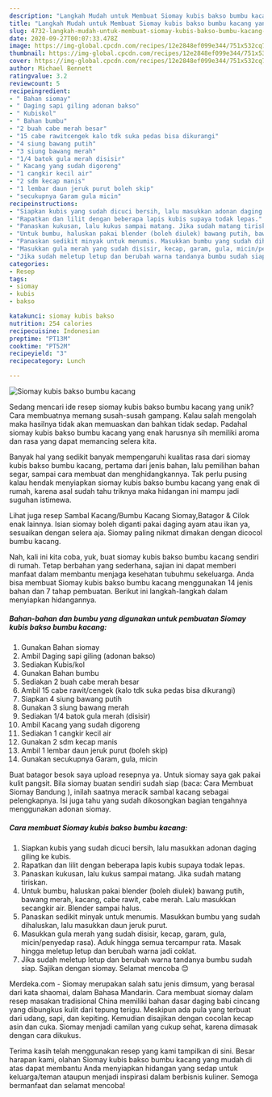 ```yaml
---
description: "Langkah Mudah untuk Membuat Siomay kubis bakso bumbu kacang yang Enak Banget"
title: "Langkah Mudah untuk Membuat Siomay kubis bakso bumbu kacang yang Enak Banget"
slug: 4732-langkah-mudah-untuk-membuat-siomay-kubis-bakso-bumbu-kacang-yang-enak-banget
date: 2020-09-27T00:07:33.478Z
image: https://img-global.cpcdn.com/recipes/12e2848ef099e344/751x532cq70/siomay-kubis-bakso-bumbu-kacang-foto-resep-utama.jpg
thumbnail: https://img-global.cpcdn.com/recipes/12e2848ef099e344/751x532cq70/siomay-kubis-bakso-bumbu-kacang-foto-resep-utama.jpg
cover: https://img-global.cpcdn.com/recipes/12e2848ef099e344/751x532cq70/siomay-kubis-bakso-bumbu-kacang-foto-resep-utama.jpg
author: Michael Bennett
ratingvalue: 3.2
reviewcount: 5
recipeingredient:
- " Bahan siomay"
- " Daging sapi giling adonan bakso"
- " Kubiskol"
- " Bahan bumbu"
- "2 buah cabe merah besar"
- "15 cabe rawitcengek kalo tdk suka pedas bisa dikurangi"
- "4 siung bawang putih"
- "3 siung bawang merah"
- "1/4 batok gula merah disisir"
- " Kacang yang sudah digoreng"
- "1 cangkir kecil air"
- "2 sdm kecap manis"
- "1 lembar daun jeruk purut boleh skip"
- "secukupnya Garam gula micin"
recipeinstructions:
- "Siapkan kubis yang sudah dicuci bersih, lalu masukkan adonan daging giling ke kubis."
- "Rapatkan dan lilit dengan beberapa lapis kubis supaya todak lepas."
- "Panaskan kukusan, lalu kukus sampai matang. Jika sudah matang tiriskan."
- "Untuk bumbu, haluskan pakai blender (boleh diulek) bawang putih, bawang merah, kacang, cabe rawit, cabe merah. Lalu masukkan secangkir air. Blender sampai halus."
- "Panaskan sedikit minyak untuk menumis. Masukkan bumbu yang sudah dihaluskan, lalu masukkan daun jeruk purut."
- "Masukkan gula merah yang sudah disisir, kecap, garam, gula, micin/penyedap rasa). Aduk hingga semua tercampur rata. Masak hingga meletup letup dan berubah warna jadi coklat."
- "Jika sudah meletup letup dan berubah warna tandanya bumbu sudah siap. Sajikan dengan siomay. Selamat mencoba 😊"
categories:
- Resep
tags:
- siomay
- kubis
- bakso

katakunci: siomay kubis bakso 
nutrition: 254 calories
recipecuisine: Indonesian
preptime: "PT13M"
cooktime: "PT52M"
recipeyield: "3"
recipecategory: Lunch

---
```



![Siomay kubis bakso bumbu kacang](https://img-global.cpcdn.com/recipes/12e2848ef099e344/751x532cq70/siomay-kubis-bakso-bumbu-kacang-foto-resep-utama.jpg)

Sedang mencari ide resep siomay kubis bakso bumbu kacang yang unik? Cara membuatnya memang susah-susah gampang. Kalau salah mengolah maka hasilnya tidak akan memuaskan dan bahkan tidak sedap. Padahal siomay kubis bakso bumbu kacang yang enak harusnya sih memiliki aroma dan rasa yang dapat memancing selera kita.

Banyak hal yang sedikit banyak mempengaruhi kualitas rasa dari siomay kubis bakso bumbu kacang, pertama dari jenis bahan, lalu pemilihan bahan segar, sampai cara membuat dan menghidangkannya. Tak perlu pusing kalau hendak menyiapkan siomay kubis bakso bumbu kacang yang enak di rumah, karena asal sudah tahu triknya maka hidangan ini mampu jadi suguhan istimewa.

Lihat juga resep Sambal Kacang/Bumbu Kacang Siomay,Batagor &amp; Cilok enak lainnya. Isian siomay boleh diganti pakai daging ayam atau ikan ya, sesuaikan dengan selera aja. Siomay paling nikmat dimakan dengan dicocol bumbu kacang.


Nah, kali ini kita coba, yuk, buat siomay kubis bakso bumbu kacang sendiri di rumah. Tetap berbahan yang sederhana, sajian ini dapat memberi manfaat dalam membantu menjaga kesehatan tubuhmu sekeluarga. Anda bisa membuat Siomay kubis bakso bumbu kacang menggunakan 14 jenis bahan dan 7 tahap pembuatan. Berikut ini langkah-langkah dalam menyiapkan hidangannya.

<!--inarticleads1-->

##### Bahan-bahan dan bumbu yang digunakan untuk pembuatan Siomay kubis bakso bumbu kacang:

1. Gunakan  Bahan siomay
1. Ambil  Daging sapi giling (adonan bakso)
1. Sediakan  Kubis/kol
1. Gunakan  Bahan bumbu
1. Sediakan 2 buah cabe merah besar
1. Ambil 15 cabe rawit/cengek (kalo tdk suka pedas bisa dikurangi)
1. Siapkan 4 siung bawang putih
1. Gunakan 3 siung bawang merah
1. Sediakan 1/4 batok gula merah (disisir)
1. Ambil  Kacang yang sudah digoreng
1. Sediakan 1 cangkir kecil air
1. Gunakan 2 sdm kecap manis
1. Ambil 1 lembar daun jeruk purut (boleh skip)
1. Gunakan secukupnya Garam, gula, micin


Buat batagor besok saya upload resepnya ya. Untuk siomay saya gak pakai kulit pangsit. Bila siomay buatan sendiri sudah siap (baca: Cara Membuat Siomay Bandung ), inilah saatnya meracik sambal kacang sebagai pelengkapnya. Isi juga tahu yang sudah dikosongkan bagian tengahnya menggunakan adonan siomay. 

<!--inarticleads2-->

##### Cara membuat Siomay kubis bakso bumbu kacang:

1. Siapkan kubis yang sudah dicuci bersih, lalu masukkan adonan daging giling ke kubis.
1. Rapatkan dan lilit dengan beberapa lapis kubis supaya todak lepas.
1. Panaskan kukusan, lalu kukus sampai matang. Jika sudah matang tiriskan.
1. Untuk bumbu, haluskan pakai blender (boleh diulek) bawang putih, bawang merah, kacang, cabe rawit, cabe merah. Lalu masukkan secangkir air. Blender sampai halus.
1. Panaskan sedikit minyak untuk menumis. Masukkan bumbu yang sudah dihaluskan, lalu masukkan daun jeruk purut.
1. Masukkan gula merah yang sudah disisir, kecap, garam, gula, micin/penyedap rasa). Aduk hingga semua tercampur rata. Masak hingga meletup letup dan berubah warna jadi coklat.
1. Jika sudah meletup letup dan berubah warna tandanya bumbu sudah siap. Sajikan dengan siomay. Selamat mencoba 😊


Merdeka.com - Siomay merupakan salah satu jenis dimsum, yang berasal dari kata shaomai, dalam Bahasa Mandarin. Cara membuat siomay dalam resep masakan tradisional China memiliki bahan dasar daging babi cincang yang dibungkus kulit dari tepung terigu. Meskipun ada pula yang terbuat dari udang, sapi, dan kepiting. Kemudian disajikan dengan cocolan kecap asin dan cuka. Siomay menjadi camilan yang cukup sehat, karena dimasak dengan cara dikukus. 

Terima kasih telah menggunakan resep yang kami tampilkan di sini. Besar harapan kami, olahan Siomay kubis bakso bumbu kacang yang mudah di atas dapat membantu Anda menyiapkan hidangan yang sedap untuk keluarga/teman ataupun menjadi inspirasi dalam berbisnis kuliner. Semoga bermanfaat dan selamat mencoba!
